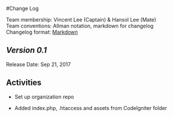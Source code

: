 #Change Log

Team membership:  Vincent Lee (Captain) & Hansol Lee (Mate)  
Team conventions: Allman notation, markdown for changelog  
Changelog format: [Markdown](https://github.com/adam-p/markdown-here/wiki/Markdown-Cheatsheet) 

## *Version 0.1*

Release Date: Sep 21, 2017

## Activities

-   Set up organization repo 
 
-   Added index.php, .htaccess and assets from CodeIgniter folder
    


